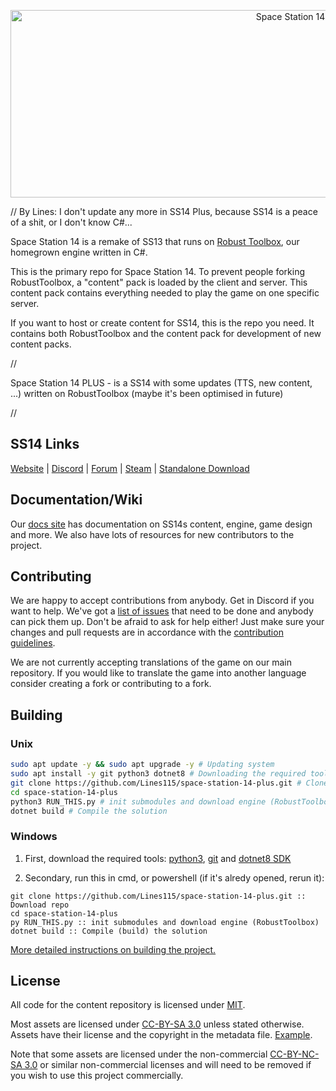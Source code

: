<p align="center"> <img alt="Space Station 14" width="880" height="300" src="https://raw.githubusercontent.com/space-wizards/asset-dump/de329a7898bb716b9d5ba9a0cd07f38e61f1ed05/github-logo.svg" /></p>

// By Lines: I don't update any more in SS14 Plus, because SS14 is a peace of a shit, or I don't know C#...

Space Station 14 is a remake of SS13 that runs on [Robust Toolbox](https://github.com/space-wizards/RobustToolbox), our homegrown engine written in C#.

This is the primary repo for Space Station 14. To prevent people forking RobustToolbox, a "content" pack is loaded by the client and server. This content pack contains everything needed to play the game on one specific server.

If you want to host or create content for SS14, this is the repo you need. It contains both RobustToolbox and the content pack for development of new content packs.

//

Space Station 14 PLUS - is a SS14 with some updates (TTS, new content, ...) written on RobustToolbox (maybe it's been optimised in future)

//

## SS14 Links

[Website](https://spacestation14.io/) | [Discord](https://discord.ss14.io/) | [Forum](https://forum.spacestation14.io/) | [Steam](https://store.steampowered.com/app/1255460/Space_Station_14/) | [Standalone Download](https://spacestation14.io/about/nightlies/)

## Documentation/Wiki

Our [docs site](https://docs.spacestation14.io/) has documentation on SS14s content, engine, game design and more. We also have lots of resources for new contributors to the project.

## Contributing

We are happy to accept contributions from anybody. Get in Discord if you want to help. We've got a [list of issues](https://github.com/space-wizards/space-station-14-content/issues) that need to be done and anybody can pick them up. Don't be afraid to ask for help either!
Just make sure your changes and pull requests are in accordance with the [contribution guidelines](https://docs.spacestation14.com/en/general-development/codebase-info/pull-request-guidelines.html).

We are not currently accepting translations of the game on our main repository. If you would like to translate the game into another language consider creating a fork or contributing to a fork.

## Building

### Unix

```bash
sudo apt update -y && sudo apt upgrade -y # Updating system
sudo apt install -y git python3 dotnet8 # Downloading the required tools
git clone https://github.com/Lines115/space-station-14-plus.git # Clone the repo
cd space-station-14-plus
python3 RUN_THIS.py # init submodules and download engine (RobustToolbox)
dotnet build # Compile the solution
```

### Windows

1. First, download the required tools: [python3](https://python.org/), [git](https://git-scm.com/) and [dotnet8 SDK](https://dotnet.microsoft.com/en-us/download/dotnet/8.0)

2. Secondary, run this in cmd, or powershell (if it's alredy opened, rerun it):

```DOS
git clone https://github.com/Lines115/space-station-14-plus.git :: Download repo
cd space-station-14-plus
py RUN_THIS.py :: init submodules and download engine (RobustToolbox)
dotnet build :: Compile (build) the solution
```

[More detailed instructions on building the project.](https://docs.spacestation14.com/en/general-development/setup.html)

## License

All code for the content repository is licensed under [MIT](https://github.com/space-wizards/space-station-14/blob/master/LICENSE.TXT).

Most assets are licensed under [CC-BY-SA 3.0](https://creativecommons.org/licenses/by-sa/3.0/) unless stated otherwise. Assets have their license and the copyright in the metadata file. [Example](https://github.com/space-wizards/space-station-14/blob/master/Resources/Textures/Objects/Tools/crowbar.rsi/meta.json).

Note that some assets are licensed under the non-commercial [CC-BY-NC-SA 3.0](https://creativecommons.org/licenses/by-nc-sa/3.0/) or similar non-commercial licenses and will need to be removed if you wish to use this project commercially.
